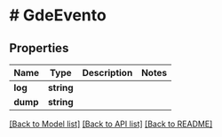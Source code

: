 # # GdeEvento

## Properties

Name | Type | Description | Notes
------------ | ------------- | ------------- | -------------
**log** | **string** |  |
**dump** | **string** |  |

[[Back to Model list]](../../README.md#models) [[Back to API list]](../../README.md#endpoints) [[Back to README]](../../README.md)
